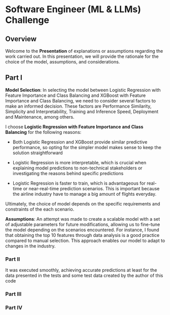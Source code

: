 # Software Engineer (ML & LLMs) Challenge

## Overview

Welcome to the **Presentation**  of explanations or assumptions regarding the work carried out. In this presentation, we will provide the rationale for the choice of the model, assumptions, and considerations.

## Part I

**Model Selection**: In selecting the model between Logistic Regression with Feature Importance and Class Balancing and XGBoost with Feature Importance and Class Balancing, we need to consider several factors to make an informed decision. These factors are Performance Similarity, Simplicity and Interpretability, Training and Inference Speed, Deployment and Maintenance, among others.

I choose **Logistic Regression with Feature Importance and Class Balancing** for the following reasons:

- Both Logistic Regression and XGBoost provide similar predictive performance, so opting for the simpler model makes sense to keep the solution straightforward

- Logistic Regression is more interpretable, which is crucial when explaining model predictions to non-technical stakeholders or investigating the reasons behind specific predictions

- Logistic Regression is faster to train, which is advantageous for real-time or near-real-time prediction scenarios. This is important because the airline industry have to manage a big amount of flights everyday.

Ultimately, the choice of model depends on the specific requirements and constraints of the each scenario.

**Assumptions**: An attempt was made to create a scalable model with a set of adjustable parameters for future modifications, allowing us to fine-tune the model depending on the scenarios encountered. For instance, I found that obtaining the top 10 features through data analysis is a good practice compared to manual selection. This approach enables our model to adapt to changes in the industry.

### Part II

It was executed smoothly, achieving accurate predictions at least for the data presented in the tests and some test data created by the author of this code

### Part III

### Part IV
